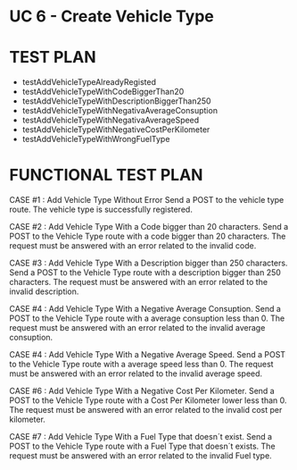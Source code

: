 # UC 6 - Create Vehicle Type #

# TEST PLAN #

* testAddVehicleTypeAlreadyRegisted
* testAddVehicleTypeWithCodeBiggerThan20
* testAddVehicleTypeWithDescriptionBiggerThan250
* testAddVehicleTypeWithNegativaAverageConsuption
* testAddVehicleTypeWithNegativaAverageSpeed
* testAddVehicleTypeWithNegativeCostPerKilometer
* testAddVehicleTypeWithWrongFuelType

# FUNCTIONAL TEST PLAN #

CASE #1 : Add Vehicle Type Without Error
Send a POST to the vehicle type route.
The vehicle type is successfully registered.

CASE #2 : Add Vehicle Type With a Code bigger than 20 characters.
Send a POST to the Vehicle Type route with a code bigger than 20 characters.
The request must be answered with an error related to the invalid code.

CASE #3 : Add Vehicle Type With a Description bigger than 250 characters.
Send a POST to the Vehicle Type route with a description bigger than 250 characters.
The request must be answered with an error related to the invalid description.

CASE #4 : Add Vehicle Type With a Negative Average Consuption.
Send a POST to the Vehicle Type route with a average consuption less than 0.
The request must be answered with an error related to the invalid average consuption.

CASE #4 : Add Vehicle Type With a Negative Average Speed.
Send a POST to the Vehicle Type route with a average speed less than 0.
The request must be answered with an error related to the invalid average speed.

CASE #6 : Add Vehicle Type With a Negative Cost Per Kilometer.
Send a POST to the Vehicle Type route with a Cost Per Kilometer lower less than 0.
The request must be answered with an error related to the invalid cost per kilometer.

CASE #7 : Add Vehicle Type With a Fuel Type that doesn´t exist.
Send a POST to the Vehicle Type route with a Fuel Type that doesn´t exists.
The request must be answered with an error related to the invalid Fuel type.
